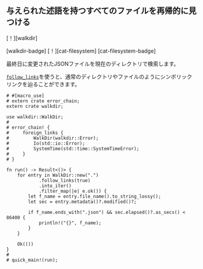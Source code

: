 ## <!--Recursively find all files with given predicate--> 与えられた述語を持つすべてのファイルを再帰的に見つける

<!--[!][walkdir]-->
[！][walkdir]
<!--[walkdir-badge] [!][cat-filesystem]-->
[walkdir-badge] [！][cat-filesystem]
[cat-filesystem-badge]
<!--Find JSON files modified within the last day in the current directory.-->
最終日に変更されたJSONファイルを現在のディレクトリで検索します。
<!--Using [`follow_links`] ensures symbolic links are followed like they were normal directories and files.-->
[`follow_links`]を使うと、通常のディレクトリやファイルのようにシンボリックリンクを辿ることができます。

```rust,no_run
# #[macro_use]
# extern crate error_chain;
extern crate walkdir;

use walkdir::WalkDir;
#
# error_chain! {
#     foreign_links {
#         WalkDir(walkdir::Error);
#         Io(std::io::Error);
#         SystemTime(std::time::SystemTimeError);
#     }
# }

fn run() -> Result<()> {
    for entry in WalkDir::new(".")
            .follow_links(true)
            .into_iter()
            .filter_map(|e| e.ok()) {
        let f_name = entry.file_name().to_string_lossy();
        let sec = entry.metadata()?.modified()?;

        if f_name.ends_with(".json") && sec.elapsed()?.as_secs() < 86400 {
            println!("{}", f_name);
        }
    }

    Ok(())
}
#
# quick_main!(run);
```

[`follow_links`]: https://docs.rs/walkdir/*/walkdir/struct.WalkDir.html#method.follow_links

